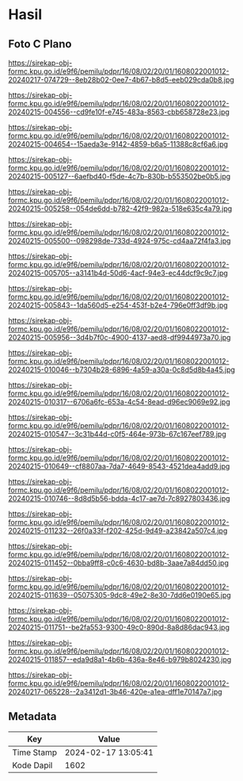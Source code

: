 # Hasil

## Foto C Plano

https://sirekap-obj-formc.kpu.go.id/e9f6/pemilu/pdpr/16/08/02/20/01/1608022001012-20240217-074729--8eb28b02-0ee7-4b67-b8d5-eeb029cda0b8.jpg

https://sirekap-obj-formc.kpu.go.id/e9f6/pemilu/pdpr/16/08/02/20/01/1608022001012-20240215-004556--cd9fe10f-e745-483a-8563-cbb658728e23.jpg

https://sirekap-obj-formc.kpu.go.id/e9f6/pemilu/pdpr/16/08/02/20/01/1608022001012-20240215-004654--15aeda3e-9142-4859-b6a5-11388c8cf6a6.jpg

https://sirekap-obj-formc.kpu.go.id/e9f6/pemilu/pdpr/16/08/02/20/01/1608022001012-20240215-005127--6aefbd40-f5de-4c7b-830b-b553502be0b5.jpg

https://sirekap-obj-formc.kpu.go.id/e9f6/pemilu/pdpr/16/08/02/20/01/1608022001012-20240215-005258--054de6dd-b782-42f9-982a-518e635c4a79.jpg

https://sirekap-obj-formc.kpu.go.id/e9f6/pemilu/pdpr/16/08/02/20/01/1608022001012-20240215-005500--098298de-733d-4924-975c-cd4aa72f4fa3.jpg

https://sirekap-obj-formc.kpu.go.id/e9f6/pemilu/pdpr/16/08/02/20/01/1608022001012-20240215-005705--a3141b4d-50d6-4acf-94e3-ec44dcf9c9c7.jpg

https://sirekap-obj-formc.kpu.go.id/e9f6/pemilu/pdpr/16/08/02/20/01/1608022001012-20240215-005843--1da560d5-e254-453f-b2e4-796e0ff3df9b.jpg

https://sirekap-obj-formc.kpu.go.id/e9f6/pemilu/pdpr/16/08/02/20/01/1608022001012-20240215-005956--3d4b7f0c-4900-4137-aed8-df9944973a70.jpg

https://sirekap-obj-formc.kpu.go.id/e9f6/pemilu/pdpr/16/08/02/20/01/1608022001012-20240215-010046--b7304b28-6896-4a59-a30a-0c8d5d8b4a45.jpg

https://sirekap-obj-formc.kpu.go.id/e9f6/pemilu/pdpr/16/08/02/20/01/1608022001012-20240215-010317--6706a6fc-653a-4c54-8ead-d96ec9069e92.jpg

https://sirekap-obj-formc.kpu.go.id/e9f6/pemilu/pdpr/16/08/02/20/01/1608022001012-20240215-010547--3c31b44d-c0f5-464e-973b-67c167eef789.jpg

https://sirekap-obj-formc.kpu.go.id/e9f6/pemilu/pdpr/16/08/02/20/01/1608022001012-20240215-010649--cf8807aa-7da7-4649-8543-4521dea4add9.jpg

https://sirekap-obj-formc.kpu.go.id/e9f6/pemilu/pdpr/16/08/02/20/01/1608022001012-20240215-010746--8d8d5b56-bdda-4c17-ae7d-7c8927803436.jpg

https://sirekap-obj-formc.kpu.go.id/e9f6/pemilu/pdpr/16/08/02/20/01/1608022001012-20240215-011232--26f0a33f-f202-425d-9d49-a23842a507c4.jpg

https://sirekap-obj-formc.kpu.go.id/e9f6/pemilu/pdpr/16/08/02/20/01/1608022001012-20240215-011452--0bba9ff8-c0c6-4630-bd8b-3aae7a84dd50.jpg

https://sirekap-obj-formc.kpu.go.id/e9f6/pemilu/pdpr/16/08/02/20/01/1608022001012-20240215-011639--05075305-9dc8-49e2-8e30-7dd6e0190e65.jpg

https://sirekap-obj-formc.kpu.go.id/e9f6/pemilu/pdpr/16/08/02/20/01/1608022001012-20240215-011751--be2fa553-9300-49c0-890d-8a8d86dac943.jpg

https://sirekap-obj-formc.kpu.go.id/e9f6/pemilu/pdpr/16/08/02/20/01/1608022001012-20240215-011857--eda9d8a1-4b6b-436a-8e46-b979b8024230.jpg

https://sirekap-obj-formc.kpu.go.id/e9f6/pemilu/pdpr/16/08/02/20/01/1608022001012-20240217-065228--2a3412d1-3b46-420e-a1ea-dff1e70147a7.jpg


## Metadata

| Key        | Value               |
| ---------- | ------------------- |
| Time Stamp | 2024-02-17 13:05:41 |
| Kode Dapil | 1602                |



